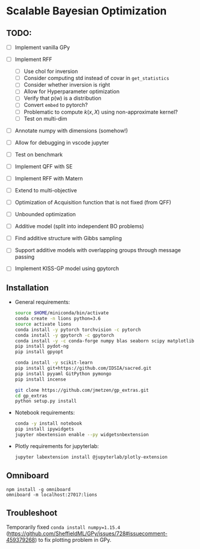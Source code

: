 # Scalable Bayesian Optimization


## TODO:

- [ ] Implement vanilla GPy
- [ ] Implement RFF
  - [ ] Use chol for inversion
  - [ ] Consider computing std instead of covar in `get_statistics`
  - [ ] Consider whether inversion is right
  - [ ] Allow for Hyperparameter optimization
  - [ ] Verify that p(w) is a distribution
  - [ ] Convert `embed` to pytorch?
  - [ ] Problematic to compute $k(x,X)$ using non-approximate 
  kernel?
  - [ ] Test on multi-dim
- [ ] Annotate numpy with dimensions (somehow!)
- [ ] Allow for debugging in vscode jupyter
- [ ] Test on benchmark
- [ ] Implement QFF with SE
- [ ] Implement RFF with Matern
- [ ] Extend to multi-objective
- [ ] Optimization of Acquisition function that is not fixed (from QFF)
- [ ] Unbounded optimization
- [ ] Additive model (split into independent BO problems)
- [ ] Find additive structure with Gibbs sampling
- [ ] Support additive models with overlapping groups through message passing

- [ ] Implement KISS-GP model using gpytorch


## Installation


- General requirements:
  ```bash
  source $HOME/miniconda/bin/activate
  conda create -n lions python=3.6
  source activate lions
  conda install -y pytorch torchvision -c pytorch
  conda install -y gpytorch -c gpytorch
  conda install -y -c conda-forge numpy blas seaborn scipy matplotlib pandas gpy
  pip install pydot-ng
  pip install gpyopt

  conda install -y scikit-learn
  pip install git+https://github.com/IDSIA/sacred.git
  pip install pyyaml GitPython pymongo
  pip install incense

  git clone https://github.com/jmetzen/gp_extras.git
  cd gp_extras
  python setup.py install 
  ```

- Notebook requirements:
  ```bash
  conda -y install notebook
  pip install ipywidgets
  jupyter nbextension enable --py widgetsnbextension
  ```

- Plotly requirements for jupyterlab:  
  ```bash
  jupyter labextension install @jupyterlab/plotly-extension
  ```

## Omniboard

```
npm install -g omniboard
omniboard -m localhost:27017:lions
```

## Troubleshoot

  Temporarily fixed `conda install numpy=1.15.4` (https://github.com/SheffieldML/GPy/issues/728#issuecomment-459379268) to fix plotting problem in GPy.
